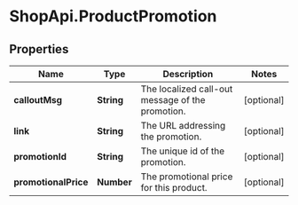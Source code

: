 # ShopApi.ProductPromotion

## Properties
Name | Type | Description | Notes
------------ | ------------- | ------------- | -------------
**calloutMsg** | **String** | The localized call-out message of the promotion. | [optional] 
**link** | **String** | The URL addressing the promotion. | [optional] 
**promotionId** | **String** | The unique id of the promotion. | [optional] 
**promotionalPrice** | **Number** | The promotional price for this product. | [optional] 


